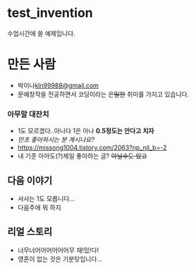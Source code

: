 # test_invention
수업시간에 쓸 예제입니다.

# 만든 사람
* 박이나<kln99988@gmail.com>
* 문예창작을 전공하면서 코딩이라는 ~~은밀한~~ 취미를 가지고 있습니다.

### 아무말 대잔치
* 1도 모르겠다..아니다 1은 아나
**0.5정도는 안다고 치자**
* *민초 좋아하시는 분 계시나요?*
* https://missong1004.tistory.com/2063?np_nil_b=-2
* 내 기준 아마도(?)제일 좋아하는 글? ~~아닐수도 있고~~

## 다음 이야기
* 서사는 1도 모릅니다...
* 다음주에 뭐 하지

## 리얼 스토리
* 너무너어어어어어어무 재!밌!다!
* 영혼이 없는 것은 기분탓입니다...
